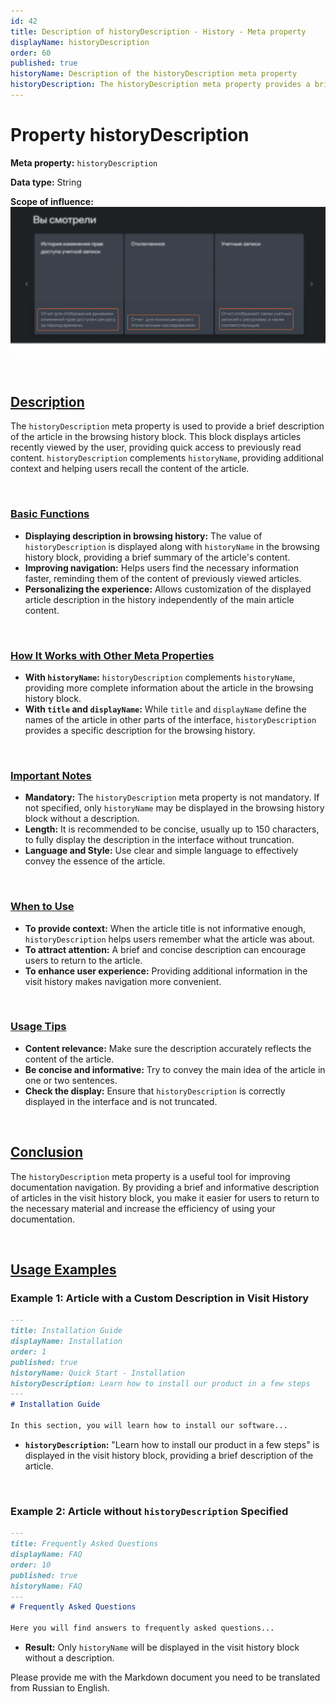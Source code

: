 ```yaml
---
id: 42
title: Description of historyDescription - History - Meta property
displayName: historyDescription
order: 60
published: true
historyName: Description of the historyDescription meta property
historyDescription: The historyDescription meta property provides a brief description of the article in the browsing history, improving navigation and reminding of the content.
---
```


# Property historyDescription

**Meta property:** `historyDescription`

**Data type:** String

**Scope of influence:**
![Property influence](https://raw.githubusercontent.com/SolarSpaceTech/product-documentation-content/refs/heads/main/ru/documentation/markdown/images/history-description.png)

<br/>

## [Description](description)

The `historyDescription` meta property is used to provide a brief description of the article in the browsing history block. This block displays articles recently viewed by the user, providing quick access to previously read content. `historyDescription` complements `historyName`, providing additional context and helping users recall the content of the article.

<br/>

### [Basic Functions](basic-functions)

- **Displaying description in browsing history:** The value of `historyDescription` is displayed along with `historyName` in the browsing history block, providing a brief summary of the article's content.
- **Improving navigation:** Helps users find the necessary information faster, reminding them of the content of previously viewed articles.
- **Personalizing the experience:** Allows customization of the displayed article description in the history independently of the main article content.

<br/>

### [How It Works with Other Meta Properties](with-other-properties)

- **With `historyName`:** `historyDescription` complements `historyName`, providing more complete information about the article in the browsing history block.
- **With `title` and `displayName`:** While `title` and `displayName` define the names of the article in other parts of the interface, `historyDescription` provides a specific description for the browsing history.

<br/>

### [Important Notes](notes)

- **Mandatory:** The `historyDescription` meta property is not mandatory. If not specified, only `historyName` may be displayed in the browsing history block without a description.
- **Length:** It is recommended to be concise, usually up to 150 characters, to fully display the description in the interface without truncation.
- **Language and Style:** Use clear and simple language to effectively convey the essence of the article.


<br/>

### [When to Use](when-to-use)

- **To provide context:** When the article title is not informative enough, `historyDescription` helps users remember what the article was about.
- **To attract attention:** A brief and concise description can encourage users to return to the article.
- **To enhance user experience:** Providing additional information in the visit history makes navigation more convenient.

<br/>

### [Usage Tips](advice)

- **Content relevance:** Make sure the description accurately reflects the content of the article.
- **Be concise and informative:** Try to convey the main idea of the article in one or two sentences.
- **Check the display:** Ensure that `historyDescription` is correctly displayed in the interface and is not truncated.

<br/>

## [Conclusion](conclusion)

The `historyDescription` meta property is a useful tool for improving documentation navigation. By providing a brief and informative description of articles in the visit history block, you make it easier for users to return to the necessary material and increase the efficiency of using your documentation.

<br/>

## [Usage Examples](examples)

### Example 1: Article with a Custom Description in Visit History

```md
---
title: Installation Guide
displayName: Installation
order: 1
published: true
historyName: Quick Start - Installation
historyDescription: Learn how to install our product in a few steps
---
# Installation Guide

In this section, you will learn how to install our software...
```

- **`historyDescription`:** "Learn how to install our product in a few steps" is displayed in the visit history block, providing a brief description of the article.

<br/>

### Example 2: Article without `historyDescription` Specified

```md
---
title: Frequently Asked Questions
displayName: FAQ
order: 10
published: true
historyName: FAQ
---
# Frequently Asked Questions

Here you will find answers to frequently asked questions...
```

- **Result:** Only `historyName` will be displayed in the visit history block without a description.

Please provide me with the Markdown document you need to be translated from Russian to English.
